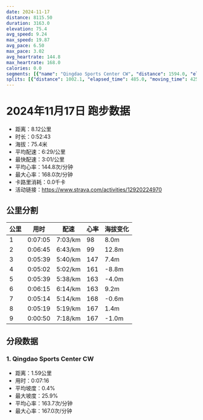 ```yaml
---
date: 2024-11-17
distance: 8115.50
duration: 3163.0
elevation: 75.4
avg_speed: 9.24
max_speed: 19.87
avg_pace: 6.50
max_pace: 3.02
avg_heartrate: 144.8
max_heartrate: 168.0
calories: 0.0
segments: [{"name": "Qingdao Sports Center CW", "distance": 1594.0, "elapsed_time": 436.0, "moving_time": 435.0, "average_heartrate": 163.7, "max_heartrate": 167.0, "average_grade": 0.4, "maximum_grade": 25.9, "elevation_difference": 25.700000000000003}]
splits: [{"distance": 1002.1, "elapsed_time": 485.0, "moving_time": 425.0, "average_speed": 2.36, "pace": 7.062161016949152, "average_heartrate": 98.72074468085107, "elevation_difference": 8.0, "split_number": 1}, {"distance": 1003.4, "elapsed_time": 618.0, "moving_time": 405.0, "average_speed": 2.48, "pace": 6.720443548387096, "average_heartrate": 99.79586563307494, "elevation_difference": 12.8, "split_number": 2}, {"distance": 996.0, "elapsed_time": 351.0, "moving_time": 339.0, "average_speed": 2.94, "pace": 5.668945578231292, "average_heartrate": 147.27164179104477, "elevation_difference": 7.4, "split_number": 3}, {"distance": 999.6, "elapsed_time": 302.0, "moving_time": 302.0, "average_speed": 3.31, "pace": 5.035256797583081, "average_heartrate": 161.6887417218543, "elevation_difference": -8.8, "split_number": 4}, {"distance": 999.5, "elapsed_time": 339.0, "moving_time": 339.0, "average_speed": 2.95, "pace": 5.649728813559321, "average_heartrate": 163.92307692307693, "elevation_difference": -4.0, "split_number": 5}, {"distance": 1000.5, "elapsed_time": 387.0, "moving_time": 375.0, "average_speed": 2.67, "pace": 6.242209737827715, "average_heartrate": 163.8300283286119, "elevation_difference": 9.2, "split_number": 6}, {"distance": 1000.0, "elapsed_time": 314.0, "moving_time": 314.0, "average_speed": 3.18, "pace": 5.241100628930817, "average_heartrate": 168.0, "elevation_difference": -0.6, "split_number": 7}, {"distance": 999.5, "elapsed_time": 319.0, "moving_time": 319.0, "average_speed": 3.13, "pace": 5.32482428115016, "average_heartrate": 167.35109717868337, "elevation_difference": 1.4, "split_number": 8}, {"distance": 114.2, "elapsed_time": 50.0, "moving_time": 50.0, "average_speed": 2.28, "pace": 7.309956140350877, "average_heartrate": 167.0, "elevation_difference": -1.0, "split_number": 9}]
---
```


# 2024年11月17日 跑步数据

- 距离：8.12公里
- 时长：0:52:43
- 海拔：75.4米
- 平均配速：6:29/公里
- 最快配速：3:01/公里
- 平均心率：144.8次/分钟
- 最大心率：168.0次/分钟
- 卡路里消耗：0.0千卡
- 活动链接：https://www.strava.com/activities/12920224970

## 公里分割

| 公里 | 用时 | 配速 | 心率 | 海拔变化 |
|------|------|------|------|------|
| 1 | 0:07:05 | 7:03/km | 98 | 8.0m |
| 2 | 0:06:45 | 6:43/km | 99 | 12.8m |
| 3 | 0:05:39 | 5:40/km | 147 | 7.4m |
| 4 | 0:05:02 | 5:02/km | 161 | -8.8m |
| 5 | 0:05:39 | 5:38/km | 163 | -4.0m |
| 6 | 0:06:15 | 6:14/km | 163 | 9.2m |
| 7 | 0:05:14 | 5:14/km | 168 | -0.6m |
| 8 | 0:05:19 | 5:19/km | 167 | 1.4m |
| 9 | 0:00:50 | 7:18/km | 167 | -1.0m |


## 分段数据

### 1. Qingdao Sports Center CW

- 距离：1.59公里
- 用时：0:07:16
- 平均坡度：0.4%
- 最大坡度：25.9%
- 平均心率：163.7次/分钟
- 最大心率：167.0次/分钟


